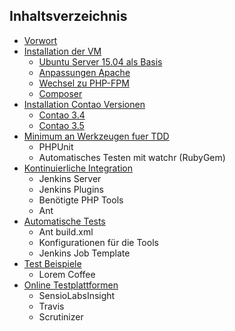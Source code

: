 ## Inhaltsverzeichnis

* [Vorwort](01-vorwort/README.md)
* [Installation der VM](02-installation-vm/README.md)
    * [Ubuntu Server 15.04 als Basis](02-installation-vm/01-ubuntu_server.md)
    * [Anpassungen Apache](02-installation-vm/02-anpassungen_apache.md)
    * [Wechsel zu PHP-FPM](02-installation-vm/03-wechsel_zu_php-fpm.md)
    * [Composer](02-installation-vm/04-installation_composer.md)
* [Installation Contao Versionen](03-installation-contao/README.md)
    * [Contao 3.4](03-installation-contao/installation_contao34_vhost.md)
    * [Contao 3.5](03-installation-contao/installation_contao35_vhost.md)
* [Minimum an Werkzeugen fuer TDD](04-minimum-werkzeuge/README.md)
    * PHPUnit
    * Automatisches Testen mit watchr (RubyGem)
* [Kontinuierliche Integration](05-kontinuierliche-integration/README.md)
    * Jenkins Server
    * Jenkins Plugins
    * Benötigte PHP Tools
    * Ant
* [Automatische Tests](06-automatische-tests/README.md)
    * Ant build.xml
    * Konfigurationen für die Tools
    * Jenkins Job Template
* [Test Beispiele](07-beispiele/README.md)
    * Lorem Coffee
* [Online Testplattformen](10-online-testplattformen/README.md)
    * SensioLabsInsight
    * Travis
    * Scrutinizer
